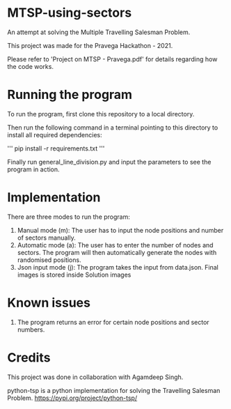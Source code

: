 # MTSP-using-sectors
An attempt at solving the Multiple Travelling Salesman Problem.

This project was made for the Pravega Hackathon - 2021.

Please refer to 'Project on MTSP - Pravega.pdf' for details regarding how the code works.

# Running the program

To run the program, first clone this repository to a local directory.

Then run the following command in a terminal pointing to this directory to install all required dependencies:

'''
pip install -r requirements.txt
'''

Finally run general_line_division.py and input the parameters to see the program in action.

# Implementation

There are three modes to run the program:

1) Manual mode (m): The user has to input the node positions and number of sectors manually.
2) Automatic mode (a): The user has to enter the number of nodes and sectors. The program will
    then automatically generate the nodes with randomised positions.
3) Json input mode (j): The program takes the input from data.json. Final images is stored inside Solution images

# Known issues

1)  The program returns an error for certain node positions and sector numbers.

# Credits

This project was done in collaboration with Agamdeep Singh.

python-tsp is a python implementation for solving the Travelling Salesman Problem. https://pypi.org/project/python-tsp/
